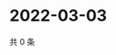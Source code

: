 # 2022-03-03

共 0 条

<!-- BEGIN WEIBO -->
<!-- 最后更新时间 Thu Mar 03 2022 13:00:44 GMT+0800 (China Standard Time) -->

<!-- END WEIBO -->

